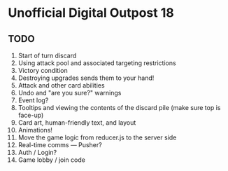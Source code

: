 # Unofficial Digital Outpost 18

## TODO

1. Start of turn discard
1. Using attack pool and associated targeting restrictions
1. Victory condition
1. Destroying upgrades sends them to your hand!
1. Attack and other card abilities
1. Undo and "are you sure?" warnings
1. Event log?
1. Tooltips and viewing the contents of the discard pile (make sure top is face-up)
1. Card art, human-friendly text, and layout
1. Animations!
1. Move the game logic from reducer.js to the server side
1. Real-time comms — Pusher?
1. Auth / Login?
1. Game lobby / join code
